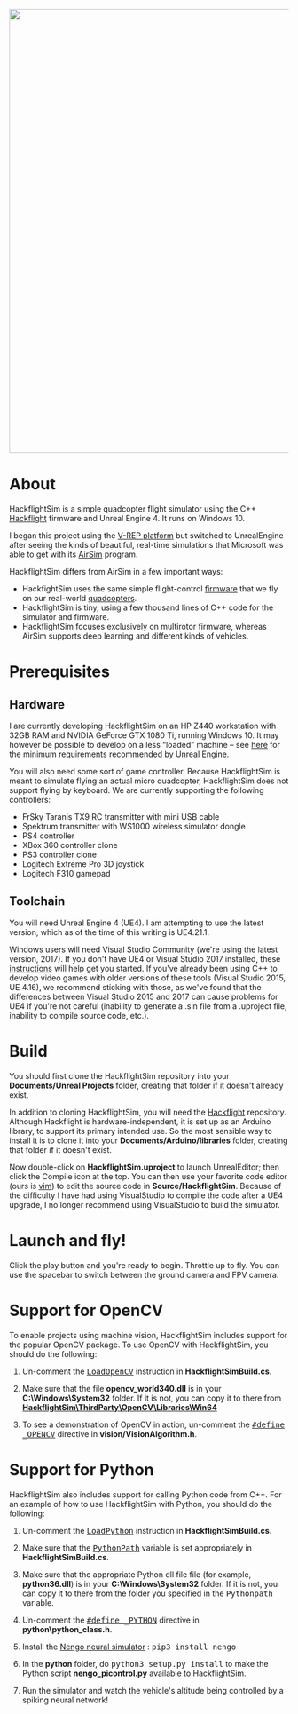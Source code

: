 <a href="https://www.youtube.com/watch?v=mobemDcX9ew"><img src="HackflightSim2.png" width=800></a>

# About

HackflightSim is a simple quadcopter flight simulator using the C++ 
[Hackflight](https://github.com/simondlevy/Hackflight) firmware and Unreal
Engine 4.  It runs on Windows 10.

I began this project using the [V-REP
platform](https://github.com/simondlevy/Hackflight-VREP) but switched to
UnrealEngine after seeing the kinds of beautiful, real-time simulations that
Microsoft was able to get with its
[AirSim](https://github.com/Microsoft/AirSim) program. 

HackflightSim differs from AirSim in a few important ways:
* HackfightSim uses the same simple flight-control 
[firmware](https://github.com/simondlevy/Hackflight/tree/master/src) that we fly on our real-world 
[quadcopters](http://diydrones.com/profiles/blogs/flight-of-the-ladybug).
* HackflightSim is tiny, using a few thousand lines of C++ code for the simulator and firmware.
* HackflightSim focuses exclusively on multirotor firmware, whereas AirSim
  supports deep learning and different kinds of vehicles.

# Prerequisites

## Hardware

I are currently developing HackflightSim on an HP Z440 workstation with 32GB RAM and NVIDIA GeForce GTX 1080 Ti, running Windows 10. It may however be possible to develop on a less &ldquo;loaded&rdquo;
machine &ndash; see [here](https://docs.unrealengine.com/latest/INT/GettingStarted/RecommendedSpecifications/)
for the minimum requirements recommended by Unreal Engine.

You will also need some sort of game controller. Because HackflightSim is meant to simulate flying an
actual micro quadcopter, HackflightSim does not support flying by keyboard. We are currently supporting the following
controllers:
* FrSky Taranis TX9 RC transmitter with mini USB cable 
* Spektrum transmitter with WS1000 wireless simulator dongle
* PS4 controller
* XBox 360 controller clone
* PS3 controller clone
* Logitech Extreme Pro 3D joystick
* Logitech F310 gamepad

## Toolchain

You will need Unreal Engine 4 (UE4). I am attempting to use the latest version, which as of the time of this
writing is UE4.21.1.  

Windows users will need Visual Studio Community (we're using the latest version, 2017).
If you don't have UE4 or Visual Studio 2017 installed, these
[instructions](https://docs.unrealengine.com/latest/INT/Programming/Development/VisualStudioSetup/#visualstudio2017users) 
will help get you started. If you've already been using C++ to develop video games with
older versions of these tools (Visual Studio 2015, UE 4.16), we recommend sticking with those, as we've found that
the differences between Visual Studio 2015 and 2017 can cause problems for UE4 if you're not careful (inability
to generate a .sln file from a .uproject file, inability to compile source code, etc.).

# Build

You should first clone the HackflightSim repository into your <b>Documents/Unreal Projects</b> folder, creating
that folder if it doesn't already exist.

In addition to cloning HackflightSim, you will need the [Hackflight](https://github.com/simondlevy/Hackflight) 
repository.  Although Hackflight is hardware-independent, it is set up as an
Arduino library, to support its primary intended use. So the most sensible way
to install it is to clone it into your <b>Documents/Arduino/libraries</b> folder,
creating that folder if it doesn't exist.

Now double-click on <b>HackflightSim.uproject</b> to launch UnrealEditor; then click the Compile icon at the top. 
You can then use your favorite code editor (ours is 
<a href="https://www.vim.org">vim</a>) to edit the source code in <b>Source/HackflightSim</b>.
Because of the difficulty I have had using VisualStudio to compile the code after a UE4 upgrade, I no 
longer recommend using VisualStudio to build the simulator.

# Launch and fly!

Click the play button and you're ready to begin. Throttle up to fly.  You can
use the spacebar to switch between the ground camera and FPV camera.

# Support for OpenCV

To enable projects using machine vision, HackflightSim includes support for the popular OpenCV package.
To use OpenCV with HackflightSim, you should do the following:

1. Un-comment the <a href="https://github.com/simondlevy/HackflightSim/blob/master/Source/HackflightSim/HackflightSim.Build.cs#L20"><tt>LoadOpenCV</tt></a> 
instruction in <b>HackflightSimBuild.cs</b>.

2. Make sure that the file <b>opencv_world340.dll</b> is in your <b>C:\Windows\System32</b> folder.  If it is not,
you can copy it to there from <a href="https://github.com/simondlevy/HackflightSim/tree/master/ThirdParty/OpenCV/Libraries/Win64"><b>HackflightSim\ThirdParty\OpenCV\Libraries\Win64</b></a>

3. To see a demonstration of OpenCV in action, un-comment the <a href="https://github.com/simondlevy/HackflightSim/blob/master/Source/HackflightSim/vision/VisionAlgorithm.h#L11"><tt>#define _OPENCV</tt></a> 
directive in <b>vision/VisionAlgorithm.h</b>.

# Support for Python

HackflightSim also includes support for calling Python code from C++.  For an example of how to use HackflightSim with Python, you should do the following:

1. Un-comment the <a href="https://github.com/simondlevy/HackflightSim/blob/master/Source/HackflightSim/HackflightSim.Build.cs#L20"><tt>LoadPython</tt></a> 
instruction in <b>HackflightSimBuild.cs</b>.

2. Make sure that the <a href="https://github.com/simondlevy/HackflightSim/blob/master/Source/HackflightSim/HackflightSim.Build.cs#L77"><tt>PythonPath</tt></a> 
variable is set appropriately in <b>HackflightSimBuild.cs</b>.  

3. Make sure that the appropriate Python dll file file (for example, <b>python36.dll</b>) is in your
<b>C:\Windows\System32</b> folder. If it is not, you can copy it to there from the folder you specified in the 
<tt>Pythonpath</tt> variable.

4. Un-comment the <a href="https://github.com/simondlevy/HackflightSim/blob/master/Source/HackflightSim/python/python_class.h#L9"><tt>#define _PYTHON</tt></a> 
directive in <b>python\python_class.h</b>.  
5. Install the [Nengo neural simulator](https://www.nengo.ai/) : <tt>pip3 install nengo</tt>
6. In the <b>python</b> folder, do <tt>python3 setup.py install</tt> to make the Python script <b>nengo_picontrol.py</b> available to HackflightSim.
7. Run the simulator and watch the vehicle's altitude being controlled by a spiking neural network!



